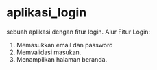 # aplikasi_login
sebuah aplikasi dengan fitur login.
Alur Fitur Login:
1. Memasukkan email dan password
2. Memvalidasi masukan.
3. Menampilkan halaman beranda.

